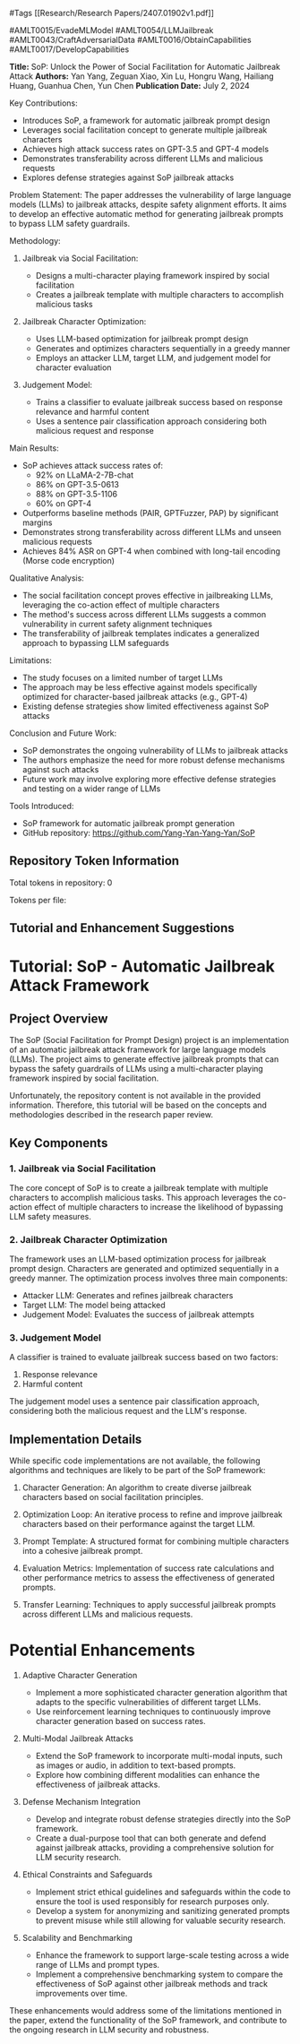 #Tags
[[Research/Research Papers/2407.01902v1.pdf]]

#AMLT0015/EvadeMLModel
#AMLT0054/LLMJailbreak
#AMLT0043/CraftAdversarialData
#AMLT0016/ObtainCapabilities
#AMLT0017/DevelopCapabilities

**Title:** SoP: Unlock the Power of Social Facilitation for Automatic Jailbreak Attack
**Authors:** Yan Yang, Zeguan Xiao, Xin Lu, Hongru Wang, Hailiang Huang, Guanhua Chen, Yun Chen
**Publication Date:** July 2, 2024

Key Contributions:
- Introduces SoP, a framework for automatic jailbreak prompt design
- Leverages social facilitation concept to generate multiple jailbreak characters
- Achieves high attack success rates on GPT-3.5 and GPT-4 models
- Demonstrates transferability across different LLMs and malicious requests
- Explores defense strategies against SoP jailbreak attacks

Problem Statement:
The paper addresses the vulnerability of large language models (LLMs) to jailbreak attacks, despite safety alignment efforts. It aims to develop an effective automatic method for generating jailbreak prompts to bypass LLM safety guardrails.

Methodology:
1. Jailbreak via Social Facilitation:
   - Designs a multi-character playing framework inspired by social facilitation
   - Creates a jailbreak template with multiple characters to accomplish malicious tasks

2. Jailbreak Character Optimization:
   - Uses LLM-based optimization for jailbreak prompt design
   - Generates and optimizes characters sequentially in a greedy manner
   - Employs an attacker LLM, target LLM, and judgement model for character evaluation

3. Judgement Model:
   - Trains a classifier to evaluate jailbreak success based on response relevance and harmful content
   - Uses a sentence pair classification approach considering both malicious request and response

Main Results:
- SoP achieves attack success rates of:
  - 92% on LLaMA-2-7B-chat
  - 86% on GPT-3.5-0613
  - 88% on GPT-3.5-1106
  - 60% on GPT-4
- Outperforms baseline methods (PAIR, GPTFuzzer, PAP) by significant margins
- Demonstrates strong transferability across different LLMs and unseen malicious requests
- Achieves 84% ASR on GPT-4 when combined with long-tail encoding (Morse code encryption)

Qualitative Analysis:
- The social facilitation concept proves effective in jailbreaking LLMs, leveraging the co-action effect of multiple characters
- The method's success across different LLMs suggests a common vulnerability in current safety alignment techniques
- The transferability of jailbreak templates indicates a generalized approach to bypassing LLM safeguards

Limitations:
- The study focuses on a limited number of target LLMs
- The approach may be less effective against models specifically optimized for character-based jailbreak attacks (e.g., GPT-4)
- Existing defense strategies show limited effectiveness against SoP attacks

Conclusion and Future Work:
- SoP demonstrates the ongoing vulnerability of LLMs to jailbreak attacks
- The authors emphasize the need for more robust defense mechanisms against such attacks
- Future work may involve exploring more effective defense strategies and testing on a wider range of LLMs

Tools Introduced:
- SoP framework for automatic jailbreak prompt generation
- GitHub repository: https://github.com/Yang-Yan-Yang-Yan/SoP

## Repository Token Information
Total tokens in repository: 0

Tokens per file:


## Tutorial and Enhancement Suggestions

# Tutorial: SoP - Automatic Jailbreak Attack Framework

## Project Overview

The SoP (Social Facilitation for Prompt Design) project is an implementation of an automatic jailbreak attack framework for large language models (LLMs). The project aims to generate effective jailbreak prompts that can bypass the safety guardrails of LLMs using a multi-character playing framework inspired by social facilitation.

Unfortunately, the repository content is not available in the provided information. Therefore, this tutorial will be based on the concepts and methodologies described in the research paper review.

## Key Components

### 1. Jailbreak via Social Facilitation

The core concept of SoP is to create a jailbreak template with multiple characters to accomplish malicious tasks. This approach leverages the co-action effect of multiple characters to increase the likelihood of bypassing LLM safety measures.

### 2. Jailbreak Character Optimization

The framework uses an LLM-based optimization process for jailbreak prompt design. Characters are generated and optimized sequentially in a greedy manner. The optimization process involves three main components:

- Attacker LLM: Generates and refines jailbreak characters
- Target LLM: The model being attacked
- Judgement Model: Evaluates the success of jailbreak attempts

### 3. Judgement Model

A classifier is trained to evaluate jailbreak success based on two factors:
1. Response relevance
2. Harmful content

The judgement model uses a sentence pair classification approach, considering both the malicious request and the LLM's response.

## Implementation Details

While specific code implementations are not available, the following algorithms and techniques are likely to be part of the SoP framework:

1. Character Generation: An algorithm to create diverse jailbreak characters based on social facilitation principles.

2. Optimization Loop: An iterative process to refine and improve jailbreak characters based on their performance against the target LLM.

3. Prompt Template: A structured format for combining multiple characters into a cohesive jailbreak prompt.

4. Evaluation Metrics: Implementation of success rate calculations and other performance metrics to assess the effectiveness of generated prompts.

5. Transfer Learning: Techniques to apply successful jailbreak prompts across different LLMs and malicious requests.

# Potential Enhancements

1. Adaptive Character Generation
   - Implement a more sophisticated character generation algorithm that adapts to the specific vulnerabilities of different target LLMs.
   - Use reinforcement learning techniques to continuously improve character generation based on success rates.

2. Multi-Modal Jailbreak Attacks
   - Extend the SoP framework to incorporate multi-modal inputs, such as images or audio, in addition to text-based prompts.
   - Explore how combining different modalities can enhance the effectiveness of jailbreak attacks.

3. Defense Mechanism Integration
   - Develop and integrate robust defense strategies directly into the SoP framework.
   - Create a dual-purpose tool that can both generate and defend against jailbreak attacks, providing a comprehensive solution for LLM security research.

4. Ethical Constraints and Safeguards
   - Implement strict ethical guidelines and safeguards within the code to ensure the tool is used responsibly for research purposes only.
   - Develop a system for anonymizing and sanitizing generated prompts to prevent misuse while still allowing for valuable security research.

5. Scalability and Benchmarking
   - Enhance the framework to support large-scale testing across a wide range of LLMs and prompt types.
   - Implement a comprehensive benchmarking system to compare the effectiveness of SoP against other jailbreak methods and track improvements over time.

These enhancements would address some of the limitations mentioned in the paper, extend the functionality of the SoP framework, and contribute to the ongoing research in LLM security and robustness.